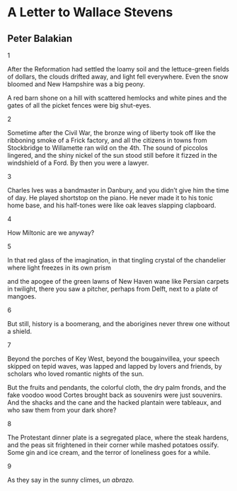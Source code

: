 # A Letter to Wallace Stevens
## Peter Balakian
1

After the Reformation had settled the loamy soil
and the lettuce-green fields of dollars,
the clouds drifted away, and light fell everywhere.
Even the snow bloomed and New Hampshire was a big peony.

A red barn shone on a hill
with scattered hemlocks and white pines
and the gates of all the picket fences were big shut-eyes.


2

Sometime after the Civil War, the bronze wing of liberty
took off like the ribboning smoke of a Frick factory,
and all the citizens in towns from Stockbridge to Willamette
ran wild on the 4th. The sound of piccolos lingered,
and the shiny nickel of the sun stood still before it
fizzed in the windshield of a Ford.
By then you were a lawyer.


3

Charles Ives was a bandmaster in Danbury, and you didn’t
give him the time of day. He played shortstop on the piano.
He never made it to his tonic home base, and his half-tones
were like oak leaves slapping clapboard.


4

How Miltonic are we anyway?


5

In that red glass of the imagination,
in that tingling crystal of the chandelier
where light freezes in its own prism

and the apogee of the green lawns of New Haven
wane like Persian carpets in twilight,
there you saw a pitcher, perhaps from Delft,
next to a plate of mangoes.


6

But still, history is a boomerang,
and the aborigines never threw one without a shield.


7

Beyond the porches of Key West, beyond the bougainvillea,
your speech skipped on tepid waves,
was lapped and lapped by lovers and friends,
by scholars who loved romantic nights of the sun.

But the fruits and pendants, the colorful cloth,
the dry palm fronds, and the fake voodoo wood
Cortes brought back as souvenirs
were just souvenirs. And the shacks and the cane and the
hacked plantain were tableaux,
and who saw them from your dark shore?


8

The Protestant dinner plate is a segregated place,
where the steak hardens, and the peas
sit frightened in their corner while mashed potatoes ossify.
Some gin and ice cream, and the terror of loneliness
goes for a while.


9

As they say in the sunny climes,
 _un abrazo._